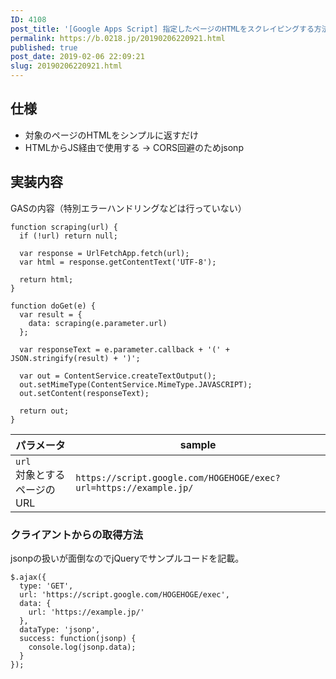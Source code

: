 ```yaml
---
ID: 4108
post_title: '[Google Apps Script] 指定したページのHTMLをスクレイピングする方法'
permalink: https://b.0218.jp/20190206220921.html
published: true
post_date: 2019-02-06 22:09:21
slug: 20190206220921.html
---
```

<h2>仕様</h2>

<ul>
<li>対象のページのHTMLをシンプルに返すだけ</li>
<li>HTMLからJS経由で使用する
→ CORS回避のためjsonp</li>
</ul>

<h2>実装内容</h2>

GASの内容（特別エラーハンドリングなどは行っていない）

<pre><code class="language-js">function scraping(url) {
  if (!url) return null;

  var response = UrlFetchApp.fetch(url);
  var html = response.getContentText('UTF-8');

  return html;
}

function doGet(e) {
  var result = {
    data: scraping(e.parameter.url)
  };

  var responseText = e.parameter.callback + '(' + JSON.stringify(result) + ')';

  var out = ContentService.createTextOutput();
  out.setMimeType(ContentService.MimeType.JAVASCRIPT);
  out.setContent(responseText);

  return out;
}
</code></pre>

<table>
<thead>
<tr>
  <th>パラメータ</th>
  <th>sample</th>
</tr>
</thead>
<tbody>
<tr>
  <td><code>url</code> <br>対象とするページのURL</td>
  <td><code>https://script.google.com/HOGEHOGE/exec?url=https://example.jp/</code></td>
</tr>
</tbody>
</table>

<h3>クライアントからの取得方法</h3>

jsonpの扱いが面倒なのでjQueryでサンプルコードを記載。

<pre><code class="language-js">$.ajax({
  type: 'GET',
  url: 'https://script.google.com/HOGEHOGE/exec',
  data: {
    url: 'https://example.jp/'
  },
  dataType: 'jsonp',
  success: function(jsonp) {
    console.log(jsonp.data);
  }
});
</code></pre>